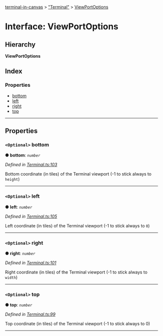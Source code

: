 [terminal-in-canvas](../README.md) > ["Terminal"](../modules/_terminal_.md) > [ViewPortOptions](../interfaces/_terminal_.viewportoptions.md)

# Interface: ViewPortOptions

## Hierarchy

**ViewPortOptions**

## Index

### Properties

* [bottom](_terminal_.viewportoptions.md#bottom)
* [left](_terminal_.viewportoptions.md#left)
* [right](_terminal_.viewportoptions.md#right)
* [top](_terminal_.viewportoptions.md#top)

---

## Properties

<a id="bottom"></a>

### `<Optional>` bottom

**● bottom**: *`number`*

*Defined in [Terminal.ts:103](https://github.com/danikaze/terminal-in-canvas/blob/ad1033f/src/Terminal.ts#L103)*

Bottom coordinate (in tiles) of the Terminal viewport (-1 to stick always to `height`)

___
<a id="left"></a>

### `<Optional>` left

**● left**: *`number`*

*Defined in [Terminal.ts:105](https://github.com/danikaze/terminal-in-canvas/blob/ad1033f/src/Terminal.ts#L105)*

Left coordinate (in tiles) of the Terminal viewport (-1 to stick always to `0`)

___
<a id="right"></a>

### `<Optional>` right

**● right**: *`number`*

*Defined in [Terminal.ts:101](https://github.com/danikaze/terminal-in-canvas/blob/ad1033f/src/Terminal.ts#L101)*

Right coordinate (in tiles) of the Terminal viewport (-1 to stick always to `width`)

___
<a id="top"></a>

### `<Optional>` top

**● top**: *`number`*

*Defined in [Terminal.ts:99](https://github.com/danikaze/terminal-in-canvas/blob/ad1033f/src/Terminal.ts#L99)*

Top coordinate (in tiles) of the Terminal viewport (-1 to stick always to 0)

___

